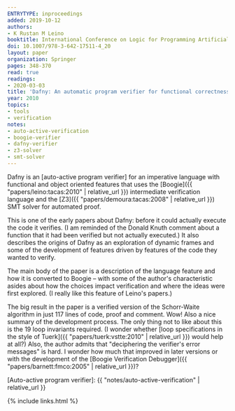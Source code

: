 ```yaml
---
ENTRYTYPE: inproceedings
added: 2019-10-12
authors:
- K Rustan M Leino
booktitle: International Conference on Logic for Programming Artificial Intelligence and Reasoning
doi: 10.1007/978-3-642-17511-4_20
layout: paper
organization: Springer
pages: 348-370
read: true
readings:
- 2020-03-03
title: 'Dafny: An automatic program verifier for functional correctness'
year: 2010
topics:
- tools
- verification
notes:
- auto-active-verification
- boogie-verifier
- dafny-verifier
- z3-solver
- smt-solver
---
```


Dafny is an [auto-active program verifier] for an imperative
language with functional and object oriented features
that uses
the 
[Boogie]({{ "papers/leino:tacas:2010" | relative_url }})
intermediate verification language
and the
[Z3]({{ "papers/demoura:tacas:2008" | relative_url }})
SMT solver
for automated proof.

This is one of the early papers about Dafny: before it could
actually execute the code it verifies.
(I am reminded of the Donald Knuth comment about a function that
it had been verified but not actually executed.)
It also describes 
the origins of Dafny as an exploration of dynamic frames
and some of the development of features driven
by features of the code they wanted to verify.

The main body of the paper is a description of the language
feature and how it is converted to Boogie – with some of the
author's characteristic asides about how the choices impact
verification and where the ideas were first explored.
(I really like this feature of Leino's papers.)

The big result in the paper is a verified version of
the Schorr-Waite algorithm in just 117 lines of
code, proof and comment.  Wow!
Also a nice summary of the development process.
The only thing not to like about this is the 19
loop invariants required.
(I wonder whether [loop specifications in the style of Tuerk]({{ "papers/tuerk:vstte:2010" | relative_url }})
would help at all?)
Also, the author admits that "deciphering the verifier's
error messages" is hard.
I wonder how much that improved in later versions
or with the development of the
[Boogie Verification Debugger]({{ "papers/barnett:fmco:2005" | relative_url }})?


[Auto-active program verifier]: {{ "notes/auto-active-verification" | relative_url }}

{% include links.html %}
